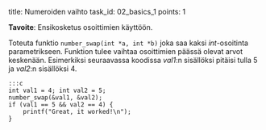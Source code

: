 title: Numeroiden vaihto
task_id: 02_basics_1
points: 1


**Tavoite**: Ensikosketus osoittimien käyttöön.

Toteuta funktio `number_swap(int *a, int *b)` joka saa kaksi
*int*-osoitinta parametrikseen. Funktion tulee vaihtaa osoittimien
päässä olevat arvot keskenään. Esimerkiksi seuraavassa koodissa
*val1*:n sisällöksi pitäisi tulla 5 ja *val2*:n sisällöksi 4.

    :::c
    int val1 = 4; int val2 = 5;
    number_swap(&val1, &val2);
    if (val1 == 5 && val2 == 4) {
        printf("Great, it worked!\n");
    }
